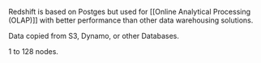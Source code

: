 Redshift is based on Postges but used for [[Online Analytical Processing (OLAP)]] with better performance than other data warehousing solutions.

Data copied from S3, Dynamo, or other Databases.

1 to 128 nodes.
